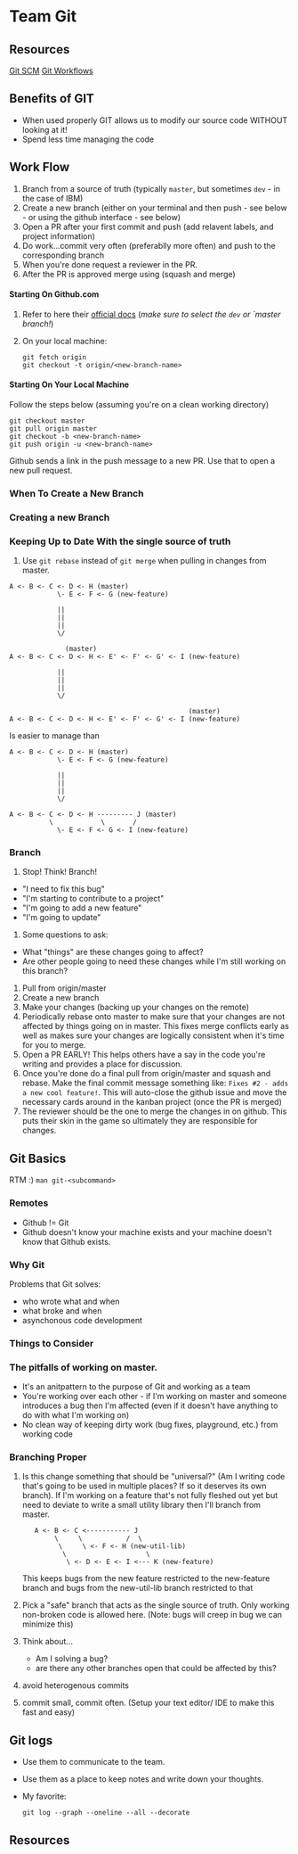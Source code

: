 Team Git
========

Resources
---------

[Git SCM][git-scm]
[Git Workflows][git-scm-workflows]

Benefits of GIT
---------------

* When used properly GIT allows us to modify our source code WITHOUT looking at
  it! 
* Spend less time managing the code

Work Flow
---------

1. Branch from a source of truth (typically `master`, but sometimes `dev` - in
   the case of IBM)
1. Create a new branch (either on your terminal and then push - see below - or
   using the github interface - see below)
1. Open a PR after your first commit and push (add relavent labels, and project
   information)
1. Do work...commit very often (preferablly more often) and push to the
   corresponding branch
1. When you're done request a reviewer in the PR.
1. After the PR is approved merge using (squash and merge)

#### Starting On Github.com

1. Refer to here their [official docs][github-new-branch] (_make sure to select
   the `dev` or `master branch!_)
1. On your local machine: 

    ```
    git fetch origin
    git checkout -t origin/<new-branch-name>
    ```

#### Starting On Your Local Machine

Follow the steps below (assuming you're on a clean working directory)

```
git checkout master
git pull origin master
git checkout -b <new-branch-name>
git push origin -u <new-branch-name>
```

Github sends a link in the push message to a new PR. Use that to open a new
pull request.

### When To Create a New Branch

### Creating a new Branch

### Keeping Up to Date With the single source of truth

1. Use `git rebase` instead of `git merge` when pulling in changes from master.

  ```
  A <- B <- C <- D <- H (master)
              \- E <- F <- G (new-feature)

              ||
              ||
              ||
              \/

                (master)
  A <- B <- C <- D <- H <- E' <- F' <- G' <- I (new-feature)

              ||
              ||
              ||
              \/

                                               (master) 
  A <- B <- C <- D <- H <- E' <- F' <- G' <- I (new-feature)
  ```
Is easier to manage than

  ```
  A <- B <- C <- D <- H (master)
              \- E <- F <- G (new-feature)

              ||
              ||
              ||
              \/

  A <- B <- C <- D <- H --------- J (master)
            \            \       /
              \- E <- F <- G <- I (new-feature)
  ```

### Branch

1. Stop! Think! Branch!

  * "I need to fix this bug"
  * "I'm starting to contribute to a project"
  * "I'm going to add a new feature"
  * "I'm going to update"

1. Some questions to ask:

  * What "things" are these changes going to affect?
  * Are other people going to need these changes while I'm still working on
    this branch?

1. Pull from origin/master
1. Create a new branch
1. Make your changes (backing up your changes on the remote)
1. Periodically rebase onto master to make sure that your changes are not
   affected by things going on in master. This fixes merge conflicts early as
   well as makes sure your changes are logically consistent when it's time for
   you to merge.
1. Open a PR EARLY! This helps others have a say in the code you're writing and
   provides a place for discussion.
1. Once you're done do a final pull from origin/master and squash and rebase.
   Make the final commit message something like: `Fixes #2 - adds a new cool
   feature!`. This will auto-close the github issue and move the necessary 
   cards around in the kanban project (once the PR is merged)
1. The reviewer should be the one to merge the changes in on github. This puts
   their skin in the game so ultimately they are responsible for changes.

Git Basics
----------

RTM :) `man git-<subcommand>`

### Remotes ###

* Github != Git
* Github doesn't know your machine exists and your machine doesn't know that
  Github exists.

### Why Git ### 

Problems that Git solves:

  * who wrote what and when
  * what broke and when
  * asynchonous code development

### Things to Consider ###

### The pitfalls of working on master. ###
  
  * It's an anitpattern to the purpose of Git and working as a team
  * You're working over each other - if I'm working on master and someone
    introduces a bug then I'm affected (even if it doesn't have anything to do
    with what I'm working on)
  * No clean way of keeping dirty work (bug fixes, playground, etc.) from
    working code

### Branching Proper ###

1. Is this change something that should be "universal?" (Am I writing code
   that's going to be used in multiple places? If so it deserves its own
   branch). If I'm working on a feature that's not fully fleshed out yet but need to deviate to
   write a small utility library then I'll branch from master.

    ```
       A <- B <- C <----------- J 
            \     \           /  \
             \     \ <- F <- H (new-util-lib)
              \                    \ 
               \ <- D <- E <- I <--- K (new-feature)
    ```
    This keeps bugs from the new feature restricted to the new-feature branch
    and bugs from the new-util-lib branch restricted to that
           
  
1. Pick a "safe" branch that acts as the single source of truth. Only working
    non-broken code is allowed here. (Note: bugs will creep in bug we can minimize this)
1. Think about...
  
    * Am I solving a bug?
    * are there any other branches open that could be affected by this?
1. avoid heterogenous commits
1. commit small, commit often. (Setup your text editor/ IDE to make this fast
   and easy)


Git logs
--------

* Use them to communicate to the team.
* Use them as a place to keep notes and write down your thoughts.
* My favorite:

    ```
    git log --graph --oneline --all --decorate
    ```

Resources
---------

[cheatsheet]: N/A
[git-scm]: https://git-scm.com/
[git-scm-workflows]: https://git-scm.com/book/en/v2/Git-Branching-Branching-Workflows
[github-new-branch]: https://help.github.com/en/github/collaborating-with-issues-and-pull-requests/creating-and-deleting-branches-within-your-repository
